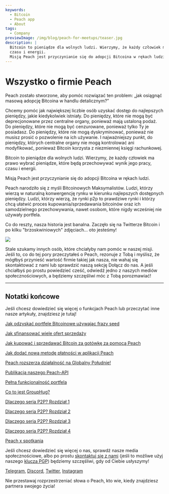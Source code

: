 ```yaml
---
keywords:
  - Bitcoin
  - Peach app
  - About
tags:
  - Company
previewImage: /img/blog/peach-for-meetups/teaser.jpg
description: |
  Bitcoin to pieniądze dla wolnych ludzi. Wierzymy, że każdy człowiek ma prawo wybrać pieniądze, które będą przechowywać wynik jego pracy,
  czasu i energii.
  Misją Peach jest przyczynianie się do adopcji Bitcoina w rękach ludzi.
---
```


# Wszystko o firmie Peach

Peach zostało stworzone, aby pomóc rozwiązać ten problem: „jak osiągnąć masową adopcję Bitcoina w handlu detalicznym?”

Chcemy pomóc jak największej liczbie osób uzyskać dostęp do najlepszych pieniędzy, jakie kiedykolwiek istniały. Do pieniędzy, które nie mogą być
deprecjonowane przez centralne organy, ponieważ mają ustaloną podaż. Do pieniędzy, które nie mogą być cenzurowane, ponieważ tylko Ty je posiadasz.
Do pieniędzy, które nie mogą dyskryminować, ponieważ nie musisz prosić o pozwolenie na ich używanie. I najważniejszy punkt, do pieniędzy, których
centralne organy nie mogą kontrolować ani modyfikować, ponieważ Bitcoin korzysta z niezmiennej księgi rachunkowej.

Bitcoin to pieniądze dla wolnych ludzi. Wierzymy, że każdy człowiek ma prawo wybrać pieniądze, które będą przechowywać wynik jego pracy,
czasu i energii.

Misją Peach jest przyczynianie się do adopcji Bitcoina w rękach ludzi.

Peach narodziło się z myśli Bitcoinowych Maksymalistów. Ludzi, którzy wierzą w naturalną konwergencję rynku w kierunku najlepszych dostępnych
pieniędzy. Ludzi, którzy wierzą, że rynki p2p to prawdziwe rynki i którzy chcą ułatwić proces kupowania/sprzedawania bitcoinów oraz ich
samodzielnego przechowywania, nawet osobom, które nigdy wcześniej nie używały portfela.

Co do reszty, nasza historia jest banalna. Zaczęło się na Twitterze Bitcoin i po kilku "brzoskwiniowych" zdjęciach... oto jesteśmy!

![](/img/blog/all-about-peach-the-company/photo.jpg)

Stale szukamy innych osób, które chciałyby nam pomóc w naszej misji. Jeśli to, co do tej pory przeczytałeś o Peach, rezonuje z Tobą i
myślisz, że mógłbyś przynieść wartość firmie takiej jak nasza, nie wahaj się skontaktować z nami lub sprawdzić naszą sekcję Dołącz do nas. A jeśli
chciałbyś po prostu powiedzieć cześć, odwiedź jedno z naszych mediów społecznościowych, a będziemy szczęśliwi móc z Tobą porozmawiać!

---

## Notatki końcowe

Jeśli chcesz dowiedzieć się więcej o funkcjach Peach lub przeczytać inne nasze artykuły, znajdziesz je tutaj!

[Jak odzyskać portfele Bitcoinowe używając frazy seed](https://peachbitcoin.com/pl/blog/how-to-restore-peach-wallet/)

[Jak sfinansować wiele ofert sprzedaży](https://peachbitcoin.com/pl/blog/funding-multiple-sell-offers/)

[Jak kupować i sprzedawać Bitcoin za gotówkę za pomocą Peach](https://peachbitcoin.com/pl/blog/how-to-buy-and-sell-bitcoin-with-cash-using-peach/)

[Jak dodać nową metodę płatności w aplikacji Peach](https://peachbitcoin.com/pl/blog/how-to-add-a-payment-method/)

[Peach rozszerza działalność na Globalny Południe!](https://peachbitcoin.com/pl/blog/peach-expands-to-the-global-south/)

[Publikacja naszego Peach-API](https://peachbitcoin.com/pl/blog/making-our-peach-api-public/)

[Pełna funkcjonalność portfela](https://peachbitcoin.com/pl/blog/full-wallet-functionality/)

[Co to jest GroupHug?](https://peachbitcoin.com/pl/blog/group-hug/)

[Dlaczego seria P2P? Rozdział 1](https://peachbitcoin.com/pl/blog/why-p2p-chapter-1/)

[Dlaczego seria P2P? Rozdział 2](https://peachbitcoin.com/pl/blog/why-p2p-chapter-2/)

[Dlaczego seria P2P? Rozdział 3](https://peachbitcoin.com/pl/blog/why-p2p-chapter-3-circular-economies/)

[Dlaczego seria P2P? Rozdział 4](https://peachbitcoin.com/pl/blog/why-p2p-chapter-4-chains-of-trust/)

[Peach x spotkania](https://peachbitcoin.com/pl/blog/peach-for-meetups/)

Jeśli chcesz dowiedzieć się więcej o nas, sprawdź nasze media społecznościowe, albo po prostu [skontaktuj się z nami](mailto:hello@peachbitcoin.com) (jeśli to możliwe użyj naszego [klucza PGP](https://keys.openpgp.org/vks/v1/by-fingerprint/48339A19645E2E53488E0E5479E1B270FACD1BD2)) będziemy szczęśliwi, gdy od Ciebie usłyszymy!

[Telegram](https://t.me/peachtopeach), [Discord](https://discord.gg/ypeHz3SW54), [Twitter](https://twitter.com/peachbitcoin), [Instagram](https://instagram.com/peachbitcoin)

Nie przestawaj rozprzestrzeniać słowa o Peach, kto wie, kiedy znajdziesz partnera swojego życia!

